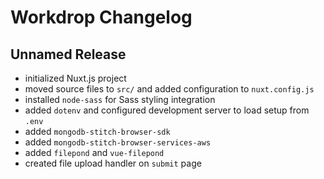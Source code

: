 # Workdrop Changelog

## Unnamed Release

- initialized Nuxt.js project
- moved source files to `src/` and added configuration to `nuxt.config.js`
- installed `node-sass` for Sass styling integration
- added `dotenv` and configured development server to load setup from `.env`
- added `mongodb-stitch-browser-sdk`
- added `mongodb-stitch-browser-services-aws`
- added `filepond` and `vue-filepond`
- created file upload handler on `submit` page

